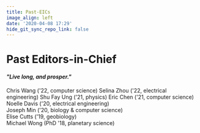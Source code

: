 ```yaml
---
title: Past-EICs
image_align: left
date: '2020-04-08 17:29'
hide_git_sync_repo_link: false
---
```


# Past Editors-in-Chief
#### _"Live long, and prosper."_
Chris Wang ('22, computer science)
Selina Zhou ('22, electrical engineering)
Shu Fay Ung ('21, physics)
Eric Chen ('21, computer science)
Noelle Davis ('20, electrical engineering)  
Joseph Min ('20, biology & computer science)  
Elise Cutts ('19, geobiology)  
Michael Wong (PhD '18, planetary science)